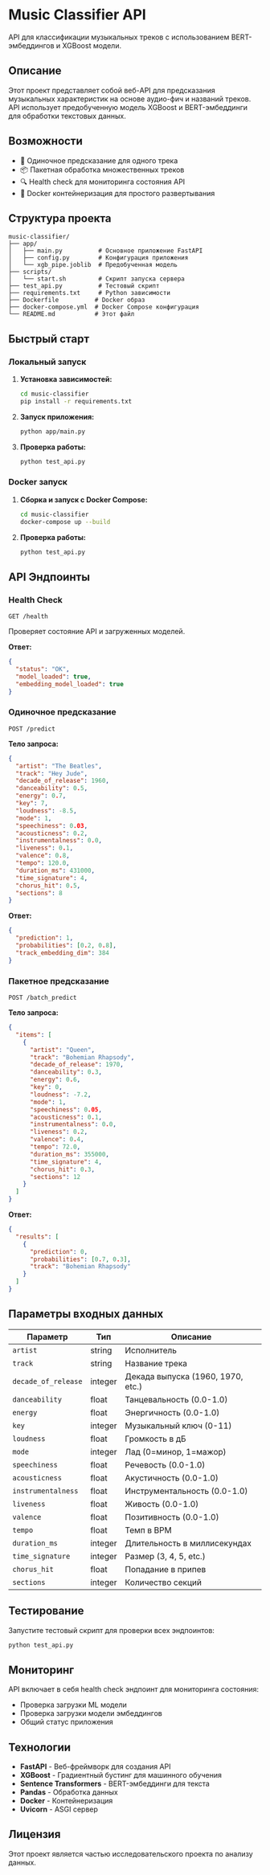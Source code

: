 # Music Classifier API

API для классификации музыкальных треков с использованием BERT-эмбеддингов и XGBoost модели.

## Описание

Этот проект представляет собой веб-API для предсказания музыкальных характеристик на основе аудио-фич и названий треков. API использует предобученную модель XGBoost и BERT-эмбеддинги для обработки текстовых данных.

## Возможности

- 🎵 Одиночное предсказание для одного трека
- 📦 Пакетная обработка множественных треков
- 🔍 Health check для мониторинга состояния API
- 🐳 Docker контейнеризация для простого развертывания

## Структура проекта

```
music-classifier/
├── app/
│   ├── main.py          # Основное приложение FastAPI
│   ├── config.py        # Конфигурация приложения
│   └── xgb_pipe.joblib  # Предобученная модель
├── scripts/
│   └── start.sh         # Скрипт запуска сервера
├── test_api.py          # Тестовый скрипт
├── requirements.txt     # Python зависимости
├── Dockerfile          # Docker образ
├── docker-compose.yml  # Docker Compose конфигурация
└── README.md           # Этот файл
```

## Быстрый старт

### Локальный запуск

1. **Установка зависимостей:**
   ```bash
   cd music-classifier
   pip install -r requirements.txt
   ```

2. **Запуск приложения:**
   ```bash
   python app/main.py
   ```

3. **Проверка работы:**
   ```bash
   python test_api.py
   ```

### Docker запуск

1. **Сборка и запуск с Docker Compose:**
   ```bash
   cd music-classifier
   docker-compose up --build
   ```

2. **Проверка работы:**
   ```bash
   python test_api.py
   ```

## API Эндпоинты

### Health Check
```
GET /health
```
Проверяет состояние API и загруженных моделей.

**Ответ:**
```json
{
  "status": "OK",
  "model_loaded": true,
  "embedding_model_loaded": true
}
```

### Одиночное предсказание
```
POST /predict
```

**Тело запроса:**
```json
{
  "artist": "The Beatles",
  "track": "Hey Jude",
  "decade_of_release": 1960,
  "danceability": 0.5,
  "energy": 0.7,
  "key": 7,
  "loudness": -8.5,
  "mode": 1,
  "speechiness": 0.03,
  "acousticness": 0.2,
  "instrumentalness": 0.0,
  "liveness": 0.1,
  "valence": 0.8,
  "tempo": 120.0,
  "duration_ms": 431000,
  "time_signature": 4,
  "chorus_hit": 0.5,
  "sections": 8
}
```

**Ответ:**
```json
{
  "prediction": 1,
  "probabilities": [0.2, 0.8],
  "track_embedding_dim": 384
}
```

### Пакетное предсказание
```
POST /batch_predict
```

**Тело запроса:**
```json
{
  "items": [
    {
      "artist": "Queen",
      "track": "Bohemian Rhapsody",
      "decade_of_release": 1970,
      "danceability": 0.3,
      "energy": 0.6,
      "key": 0,
      "loudness": -7.2,
      "mode": 1,
      "speechiness": 0.05,
      "acousticness": 0.1,
      "instrumentalness": 0.0,
      "liveness": 0.2,
      "valence": 0.4,
      "tempo": 72.0,
      "duration_ms": 355000,
      "time_signature": 4,
      "chorus_hit": 0.3,
      "sections": 12
    }
  ]
}
```

**Ответ:**
```json
{
  "results": [
    {
      "prediction": 0,
      "probabilities": [0.7, 0.3],
      "track": "Bohemian Rhapsody"
    }
  ]
}
```

## Параметры входных данных

| Параметр | Тип | Описание |
|----------|-----|----------|
| `artist` | string | Исполнитель |
| `track` | string | Название трека |
| `decade_of_release` | integer | Декада выпуска (1960, 1970, etc.) |
| `danceability` | float | Танцевальность (0.0-1.0) |
| `energy` | float | Энергичность (0.0-1.0) |
| `key` | integer | Музыкальный ключ (0-11) |
| `loudness` | float | Громкость в дБ |
| `mode` | integer | Лад (0=минор, 1=мажор) |
| `speechiness` | float | Речевость (0.0-1.0) |
| `acousticness` | float | Акустичность (0.0-1.0) |
| `instrumentalness` | float | Инструментальность (0.0-1.0) |
| `liveness` | float | Живость (0.0-1.0) |
| `valence` | float | Позитивность (0.0-1.0) |
| `tempo` | float | Темп в BPM |
| `duration_ms` | integer | Длительность в миллисекундах |
| `time_signature` | integer | Размер (3, 4, 5, etc.) |
| `chorus_hit` | float | Попадание в припев |
| `sections` | integer | Количество секций |

## Тестирование

Запустите тестовый скрипт для проверки всех эндпоинтов:

```bash
python test_api.py
```

## Мониторинг

API включает в себя health check эндпоинт для мониторинга состояния:
- Проверка загрузки ML модели
- Проверка загрузки модели эмбеддингов
- Общий статус приложения

## Технологии

- **FastAPI** - Веб-фреймворк для создания API
- **XGBoost** - Градиентный бустинг для машинного обучения
- **Sentence Transformers** - BERT-эмбеддинги для текста
- **Pandas** - Обработка данных
- **Docker** - Контейнеризация
- **Uvicorn** - ASGI сервер

## Лицензия

Этот проект является частью исследовательского проекта по анализу данных.


